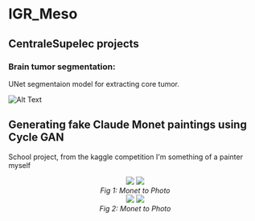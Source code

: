 # IGR_Meso

## CentraleSupelec projects

### Brain tumor segmentation:  
UNet segmentaion model for extracting core tumor.  

![Alt Text](https://github.com/AurelMR/IGR_Meso/blob/main/ezgif-1-8bd64597a4ed.gif)  


## Generating fake Claude Monet paintings using Cycle GAN
School project, from the kaggle competition I'm something of a painter myself

<div align="center">
  <img src="https://github.com/AurelMR/IGR_Meso/blob/main/0260d15306.jpg">  <img src="https://github.com/AurelMR/IGR_Meso/blob/main/Monet_To_Photo_0260d15306.jpg">
  <br>
  <em align="center">Fig 1: Monet to Photo</em>
  <br>
  <img src="https://github.com/AurelMR/IGR_Meso/blob/main/6da926571e.jpg">  <img src="https://github.com/AurelMR/IGR_Meso/blob/main/Photo_To_Monet_6da926571e.jpg">
  <br>
  <em align="center">Fig 2: Monet to Photo</em>
  <br>
</div>
